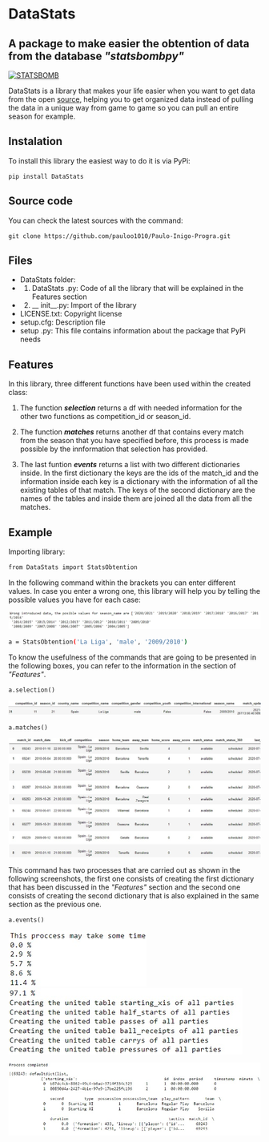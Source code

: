 # DataStats
## A package to make easier the obtention of data from the database _"statsbombpy"_

[![STATSBOMB](https://miro.medium.com/max/2970/0*fIjnUoscUWWWR-nB.png)](https://statsbomb.com/es/)

DataStats is a library that makes your life easier when you want to get data from the open [source](https://github.com/statsbomb/statsbombpy), helping you to get organized data instead of pulling the data in a unique way from game to game so you can pull an entire season for example.

## Instalation
To install this library the easiest way to do it is via PyPi:
```
pip install DataStats
```

## Source code
You can check the latest sources with the command:
```
git clone https://github.com/pauloo1010/Paulo-Inigo-Progra.git
```

## Files
- DataStats folder:
- 1. DataStats .py: Code of all the library that will  be explained in the Features section
- 2. __ init__.py: Import of the library
- LICENSE.txt: Copyright license
- setup.cfg: Description file
- setup .py: This file contains information about the package that PyPi needs

## Features

In this library, three different functions have been used within the created class:
1. The function **_selection_** returns a df with needed information for the other two functions as competition_id or season_id. 

2. The function **_matches_** returns another df that contains every match from the season that you have specified before, this process is made possible by the innformation that selection has provided. 

3. The last funtion **_events_** returns a list with two different dictionaries inside. 
In the first dictionary the keys are the ids of the match_id and the information inside each key is a dictionary with the information of all the existing tables of that match.
The keys of the second dictionary are the names of the tables and inside them are joined all the data from all the matches.

## Example
Importing library:
```sh
from DataStats import StatsObtention  
```
In the following command within the brackets you can enter different values. In case you enter a wrong one, this library will help you by telling the possible values you have for each case:

![image](https://raw.githubusercontent.com/pauloo1010/Ejercicio_github/master/wrong%20data.jpeg)

```sh
a = StatsObtention('La Liga', 'male', '2009/2010')
```
To know the usefulness of the commands that are going to be presented in the following boxes, you can refer to the information in the section of _"Features"_.
```
a.selection()
```
![image](https://raw.githubusercontent.com/pauloo1010/Ejercicio_github/master/1linea.jpeg)
```
a.matches()
```
![image](https://raw.githubusercontent.com/pauloo1010/Ejercicio_github/master/tabla.jpeg)

This command has two processes that are carried out as shown in the following screenshots, the first one consists of creating the first dictionary that has been discussed in the _"Features"_ section and the second one consists of creating the second dictionary that is also explained in the same section as the previous one.
```
a.events()
```

![image](https://raw.githubusercontent.com/pauloo1010/Ejercicio_github/master/porcenta.jpeg)
![image](https://raw.githubusercontent.com/pauloo1010/Ejercicio_github/master/creating%20table.jpeg)

![image](https://raw.githubusercontent.com/pauloo1010/Ejercicio_github/master/process.jpeg)
